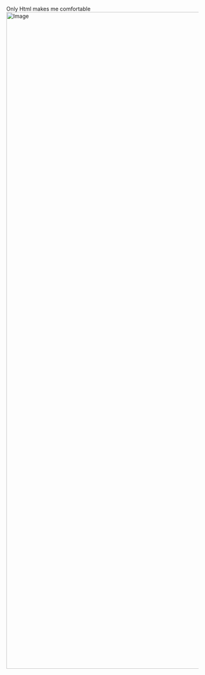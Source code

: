 Only Html makes me comfortable
<img width="1717" alt="Image" src="https://github.com/user-attachments/assets/a227abed-f993-4f55-827a-f715fa7132fb" />
